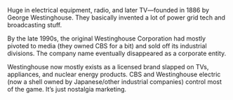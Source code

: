 Huge in electrical equipment, radio, and later TV—founded in 1886 by George Westinghouse. They basically invented a lot of power grid tech and broadcasting stuff.

By the late 1990s, the original Westinghouse Corporation had mostly pivoted to media (they owned CBS for a bit) and sold off its industrial divisions. The company name eventually disappeared as a corporate entity.

Westinghouse now mostly exists as a licensed brand slapped on TVs, appliances, and nuclear energy products. CBS and Westinghouse electric (now a shell owned by Japanese/other industrial companies) control most of the game. It’s just nostalgia marketing.